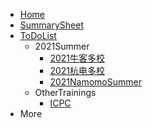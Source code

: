 <!-- docs/_sidebar.md --> 

* [Home]()  
* [SummarySheet](SummarySheet)
* [ToDoList](ToDoList)
  * 2021Summer
    * [2021牛客多校](2021Summer/nowcoder)
    * [2021杭电多校](2021Summer/hdu)
    * [2021NamomoSummer](2021Summer/namomo)
  * OtherTrainings
    * [ICPC](OtherTrainings/icpc)
* More

